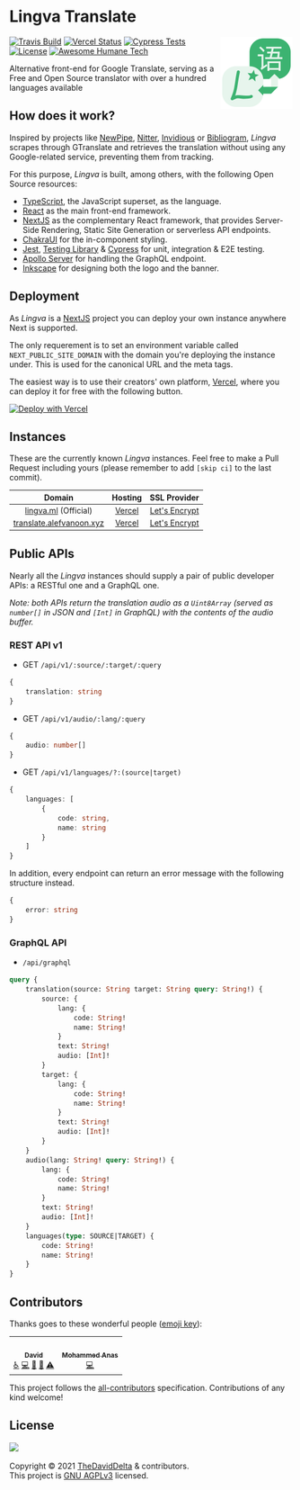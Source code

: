# Lingva Translate

<img src="public/logo.svg" width="128" align="right">

[![Travis Build](https://travis-ci.com/TheDavidDelta/lingva-translate.svg?branch=main)](https://travis-ci.com/TheDavidDelta/lingva-translate)
[![Vercel Status](https://img.shields.io/github/deployments/TheDavidDelta/lingva-translate/Production?label=vercel&logo=vercel&color=f5f5f5)](https://lingva.ml/)
[![Cypress Tests](https://img.shields.io/endpoint?url=https://dashboard.cypress.io/badge/simple/qgjdyd&style=flat&logo=cypress)](https://dashboard.cypress.io/projects/qgjdyd/runs)
[![License](https://img.shields.io/github/license/TheDavidDelta/lingva-translate)](./LICENSE)
[![Awesome Humane Tech](https://raw.githubusercontent.com/humanetech-community/awesome-humane-tech/main/humane-tech-badge.svg?sanitize=true)](https://github.com/humanetech-community/awesome-humane-tech)

Alternative front-end for Google Translate, serving as a Free and Open Source translator with over a hundred languages available


## How does it work?

Inspired by projects like [NewPipe](https://github.com/TeamNewPipe/NewPipe), [Nitter](https://github.com/zedeus/nitter), [Invidious](https://github.com/iv-org/invidious) or [Bibliogram](https://git.sr.ht/~cadence/bibliogram), *Lingva* scrapes through GTranslate and retrieves the translation without using any Google-related service, preventing them from tracking.

For this purpose, *Lingva* is built, among others, with the following Open Source resources:

+ [TypeScript](https://www.typescriptlang.org/), the JavaScript superset, as the language.
+ [React](https://reactjs.org/) as the main front-end framework.
+ [NextJS](https://nextjs.org/) as the complementary React framework, that provides Server-Side Rendering, Static Site Generation or serverless API endpoints.
+ [ChakraUI](https://chakra-ui.com/) for the in-component styling.
+ [Jest](https://jestjs.io/), [Testing Library](https://testing-library.com/) & [Cypress](https://www.cypress.io/) for unit, integration & E2E testing.
+ [Apollo Server](https://www.apollographql.com/docs/apollo-server/) for handling the GraphQL endpoint.
+ [Inkscape](https://inkscape.org/) for designing both the logo and the banner.


## Deployment

As *Lingva* is a [NextJS](https://nextjs.org/) project you can deploy your own instance anywhere Next is supported.

The only requerement is to set an environment variable called `NEXT_PUBLIC_SITE_DOMAIN` with the domain you're deploying the instance under. This is used for the canonical URL and the meta tags.

The easiest way is to use their creators' own platform, [Vercel](https://vercel.com/), where you can deploy it for free with the following button.

[![Deploy with Vercel](https://vercel.com/button)](https://vercel.com/new/git/external?repository-url=https%3A%2F%2Fgithub.com%2FTheDavidDelta%2Flingva-translate%2Ftree%2Fmain&env=NEXT_PUBLIC_SITE_DOMAIN&envDescription=Your%20domain)


## Instances

These are the currently known *Lingva* instances. Feel free to make a Pull Request including yours (please remember to add `[skip ci]` to the last commit).

| Domain                                                       | Hosting                       | SSL Provider                                                                             |
|:------------------------------------------------------------:|:-----------------------------:|:----------------------------------------------------------------------------------------:|
| [lingva.ml](https://lingva.ml/) (Official)                   | [Vercel](https://vercel.com/) | [Let's Encrypt](https://www.ssllabs.com/ssltest/analyze.html?d=lingva.ml)                |
| [translate.alefvanoon.xyz](https://translate.alefvanoon.xyz) | [Vercel](https://vercel.com/) | [Let's Encrypt](https://www.ssllabs.com/ssltest/analyze.html?d=translate.alefvanoon.xyz) |


## Public APIs

Nearly all the *Lingva* instances should supply a pair of public developer APIs: a RESTful one and a GraphQL one.

*Note: both APIs return the translation audio as a `Uint8Array` (served as `number[]` in JSON and `[Int]` in GraphQL) with the contents of the audio buffer.*

### REST API v1

+ GET `/api/v1/:source/:target/:query`
```typescript
{
    translation: string
}
```

+ GET `/api/v1/audio/:lang/:query`
```typescript
{
    audio: number[]
}
```

+ GET `/api/v1/languages/?:(source|target)`
```typescript
{
    languages: [
        {
            code: string,
            name: string
        }
    ]
}
```

In addition, every endpoint can return an error message with the following structure instead.
```typescript
{
    error: string
}
```

### GraphQL API

+ `/api/graphql`
```graphql
query {
    translation(source: String target: String query: String!) {
        source: {
            lang: {
                code: String!
                name: String!
            }
            text: String!
            audio: [Int]!
        }
        target: {
            lang: {
                code: String!
                name: String!
            }
            text: String!
            audio: [Int]!
        }
    }
    audio(lang: String! query: String!) {
        lang: {
            code: String!
            name: String!
        }
        text: String!
        audio: [Int]!
    }
    languages(type: SOURCE|TARGET) {
        code: String!
        name: String!
    }
}
```

## Contributors

Thanks goes to these wonderful people ([emoji key](https://allcontributors.org/docs/en/emoji-key)):

<!-- ALL-CONTRIBUTORS-LIST:START - Do not remove or modify this section -->
<!-- prettier-ignore-start -->
<!-- markdownlint-disable -->
<table>
  <tr>
    <td align="center"><a href="https://thedaviddelta.com/"><img src="https://avatars.githubusercontent.com/u/6679900?v=4?s=100" width="100px;" alt=""/><br /><sub><b>David</b></sub></a><br /><a href="#a11y-TheDavidDelta" title="Accessibility">️️️️♿️</a> <a href="https://github.com/TheDavidDelta/lingva-translate/commits?author=TheDavidDelta" title="Code">💻</a> <a href="https://github.com/TheDavidDelta/lingva-translate/commits?author=TheDavidDelta" title="Documentation">📖</a> <a href="#design-TheDavidDelta" title="Design">🎨</a> <a href="https://github.com/TheDavidDelta/lingva-translate/commits?author=TheDavidDelta" title="Tests">⚠️</a></td>
    <td align="center"><a href="https://github.com/mhmdanas"><img src="https://avatars.githubusercontent.com/u/32234660?v=4?s=100" width="100px;" alt=""/><br /><sub><b>Mohammed Anas</b></sub></a><br /><a href="https://github.com/TheDavidDelta/lingva-translate/commits?author=mhmdanas" title="Code">💻</a></td>
  </tr>
</table>

<!-- markdownlint-restore -->
<!-- prettier-ignore-end -->

<!-- ALL-CONTRIBUTORS-LIST:END -->

This project follows the [all-contributors](https://github.com/all-contributors/all-contributors) specification. Contributions of any kind welcome!


## License

[![](https://www.gnu.org/graphics/agplv3-with-text-162x68.png)](https://www.gnu.org/licenses/agpl-3.0.html)

Copyright © 2021 [TheDavidDelta](https://github.com/TheDavidDelta) & contributors.  
This project is [GNU AGPLv3](./LICENSE) licensed.
